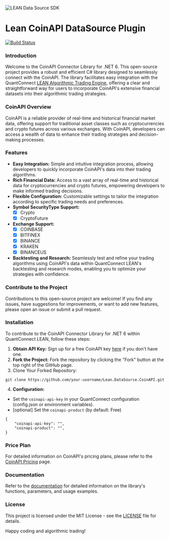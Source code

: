 ![LEAN Data Source SDK](http://cdn.quantconnect.com.s3.us-east-1.amazonaws.com/datasources/Github_LeanDataSourceSDK.png)

# Lean CoinAPI DataSource Plugin

[![Build Status](https://github.com/QuantConnect/LeanDataSdk/workflows/Build%20%26%20Test/badge.svg)](https://github.com/QuantConnect/LeanDataSdk/actions?query=workflow%3A%22Build%20%26%20Test%22)

### Introduction

Welcome to the CoinAPI Connector Library for .NET 6. This open-source project provides a robust and efficient C# library designed to seamlessly connect with the CoinAPI. The library facilitates easy integration with the QuantConnect [LEAN Algorithmic Trading Engine](https://github.com/quantConnect/Lean), offering a clear and straightforward way for users to incorporate CoinAPI's extensive financial datasets into their algorithmic trading strategies.

### CoinAPI Overview
CoinAPI is a reliable provider of real-time and historical financial market data, offering support for traditional asset classes such as cryptocurrencies and crypto futures across various exchanges. With CoinAPI, developers can access a wealth of data to enhance their trading strategies and decision-making processes.

### Features

- **Easy Integration:** Simple and intuitive integration process, allowing developers to quickly incorporate CoinAPI's data into their trading algorithms.
- **Rich Financial Data:** Access to a vast array of real-time and historical data for cryptocurrencies and crypto futures, empowering developers to make informed trading decisions.
- **Flexible Configuration:** Customizable settings to tailor the integration according to specific trading needs and preferences.
- **Symbol SecurityType Support:**
  - [x] Crypto
  - [x] CryptoFuture
- **Exchange Support:**
  - [x] COINBASE
  - [x] BITFINEX
  - [x] BINANCE
  - [x] KRAKEN
  - [x] BINANCEUS
- **Backtesting and Research:** Seamlessly test and refine your trading algorithms using CoinAPI's data within QuantConnect LEAN's backtesting and research modes, enabling you to optimize your strategies with confidence.

### Contribute to the Project
Contributions to this open-source project are welcome! If you find any issues, have suggestions for improvements, or want to add new features, please open an issue or submit a pull request.

### Installation
To contribute to the CoinAPI Connector Library for .NET 6 within QuantConnect LEAN, follow these steps:
1. **Obtain API Key:** Sign up for a free CoinAPI key [here](https://docs.coinapi.io/) if you don't have one.
2. **Fork the Project:** Fork the repository by clicking the "Fork" button at the top right of the GitHub page.
3. Clone Your Forked Repository:
```
git clone https://github.com/your-username/Lean.DataSource.CoinAPI.git
```
4. **Configuration:**
  - Set the `coinapi-api-key` in your QuantConnect configuration (config.json or environment variables).
  - [optional] Set the `coinapi-product` (by default: Free)
```
{
    "coinapi-api-key": "",
    "coinapi-product": "",
}
```

### Price Plan
For detailed information on CoinAPI's pricing plans, please refer to the [CoinAPI Pricing](https://www.coinapi.io/market-data-api/pricing) page.

### Documentation
Refer to the [documentation](https://www.quantconnect.com/docs/v2/lean-cli/datasets/coinapi) for detailed information on the library's functions, parameters, and usage examples.

### License
This project is licensed under the MIT License - see the [LICENSE](#) file for details.

Happy coding and algorithmic trading!